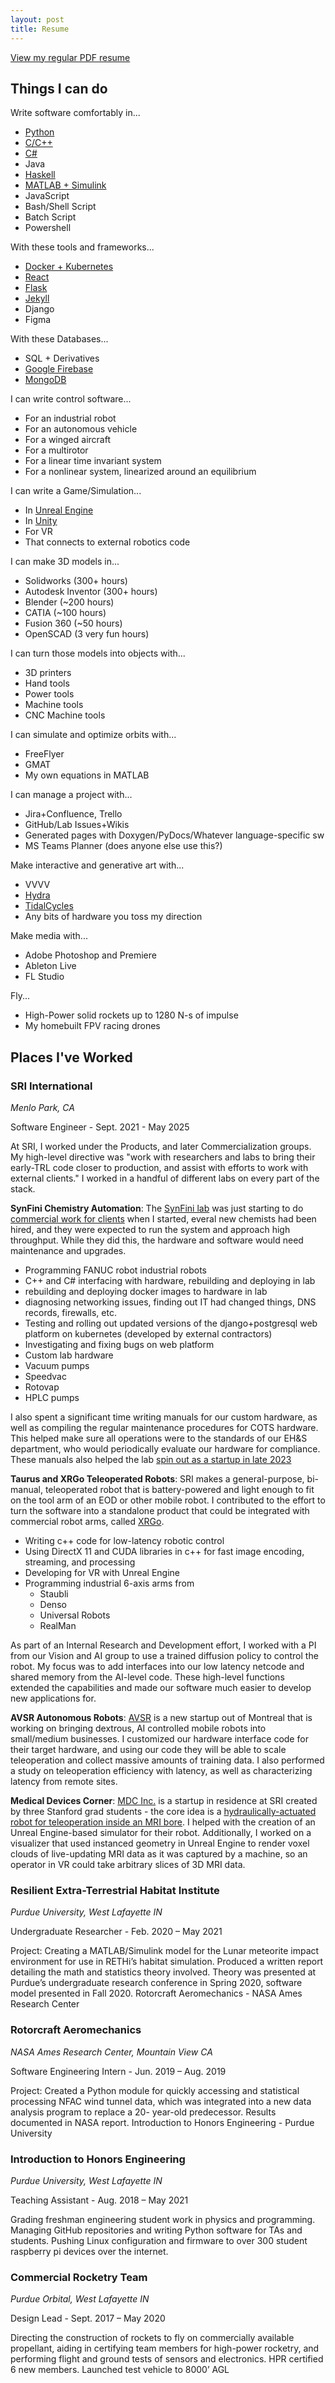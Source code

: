 ```yaml
---
layout: post
title: Resume
---
```


[View my regular PDF resume](https://github.com/starmaid/starmaid.github.io/blob/master/resume.pdf)

## Things I can do

Write software comfortably in... 
- [Python](https://github.com/starmaid/pulseofexploration)
- [C/C++](https://github.com/starmaid/depth-of-field-cpp)
- [C#](https://github.com/starmaid/augmented-gem)
- Java
- [Haskell](https://github.com/starmaid/adventofcode2022)
- [MATLAB + Simulink](https://github.com/starmaid/rethi-meteorite)
- JavaScript
- Bash/Shell Script
- Batch Script
- Powershell

With these tools and frameworks...
- [Docker + Kubernetes](https://github.com/starmaid/birdflight)
- [React](https://github.com/mchartigan/bitwise)
- [Flask](https://github.com/starmaid/netkiss)
- [Jekyll](https://github.com/starmaid/starmaid.github.io)
- Django
- Figma

With these Databases...
- SQL + Derivatives
- [Google Firebase](https://github.com/mchartigan/bitwise)
- [MongoDB](https://github.com/starmaid/Recycle-It)

I can write control software...
- For an industrial robot
- For an autonomous vehicle
- For a winged aircraft
- For a multirotor
- For a linear time invariant system
- For a nonlinear system, linearized around an equilibrium

I can write a Game/Simulation...
- In [Unreal Engine](https://github.com/starmaid/NightCourier)
- In [Unity](https://github.com/starmaid/augmented-gem)
- For VR
- That connects to external robotics code

I can make 3D models in...
- Solidworks (300+ hours)
- Autodesk Inventor (300+ hours)
- Blender (~200 hours)
- CATIA (~100 hours)
- Fusion 360 (~50 hours)
- OpenSCAD (3 very fun hours)

I can turn those models into objects with...
- 3D printers
- Hand tools
- Power tools
- Machine tools
- CNC Machine tools

I can simulate and optimize orbits with...
- FreeFlyer
- GMAT
- My own equations in MATLAB

I can manage a project with...
- Jira+Confluence, Trello
- GitHub/Lab Issues+Wikis
- Generated pages with Doxygen/PyDocs/Whatever language-specific sw
- MS Teams Planner (does anyone else use this?)

Make interactive and generative art with...
- VVVV
- [Hydra](https://github.com/starmaid/hydra-stuff)
- [TidalCycles](https://github.com/starmaid/tidal)
- Any bits of hardware you toss my direction

Make media with...
- Adobe Photoshop and Premiere
- Ableton Live
- FL Studio

Fly...
- High-Power solid rockets up to 1280 N-s of impulse
- My homebuilt FPV racing drones

## Places I've Worked

### SRI International 

*Menlo Park, CA*

Software Engineer - Sept. 2021 - May 2025

At SRI, I worked under the Products, and later Commercialization groups. My high-level directive was "work with researchers and labs to bring their early-TRL code closer to production, and assist with efforts to work with external clients." I worked in a handful of different labs on every part of the stack.

**SynFini Chemistry Automation**: The [SynFini lab]((https://synfini.com/)) was just starting to do [commercial work for clients](https://www.sri.com/press/press-release/sri-international-enters-drug-discovery-and-research-collaboration-with-sanofi/) when I started, everal new chemists had been hired, and they were expected to run the system and approach high throughput. While they did this, the hardware and software would need maintenance and upgrades.

- Programming FANUC robot industrial robots
- C++ and C# interfacing with hardware, rebuilding and deploying in lab
- rebuilding and deploying docker images to hardware in lab
- diagnosing networking issues, finding out IT had changed things, DNS records, firewalls, etc.
- Testing and rolling out updated versions of the django+postgresql web platform on kubernetes (developed by external contractors)
- Investigating and fixing bugs on web platform
- Custom lab hardware
- Vacuum pumps
- Speedvac
- Rotovap
- HPLC pumps

I also spent a significant time writing manuals for our custom hardware, as well as compiling the regular maintenance procedures for COTS hardware. This helped make sure all operations were to the standards of our EH&S department, who would periodically evaluate our hardware for compliance. These manuals also helped the lab [spin out as a startup in late 2023](https://www.sri.com/biomedical-sciences/sri-spins-off-ai-powered-drug-discovery-platform-synfini-inc/)

**Taurus and XRGo Teleoperated Robots**: SRI makes a general-purpose, bi-manual, teleoperated robot that is battery-powered and light enough to fit on the tool arm of an EOD or other mobile robot. I contributed to the effort to turn the software into a standalone product that could be integrated with commercial robot arms, called [XRGo](https://www.sri.com/product/xrgo/).

- Writing c++ code for low-latency robotic control
- Using DirectX 11 and CUDA libraries in c++ for fast image encoding, streaming, and processing
- Developing for VR with Unreal Engine
- Programming industrial 6-axis arms from
    - Staubli
    - Denso
    - Universal Robots
    - RealMan

As part of an Internal Research and Development effort, I worked with a PI from our Vision and AI group to use a trained diffusion policy to control the robot. My focus was to add interfaces into our low latency netcode and shared memory from the AI-level code. These high-level functions extended the capabilities and made our software much easier to develop new applications for.

**AVSR Autonomous Robots**: [AVSR](https://www.avsr.io/) is a new startup out of Montreal that is working on bringing dextrous, AI controlled mobile robots into small/medium businesses. I customized our hardware interface code for their target hardware, and using our code they will be able to scale teleoperation and collect massive amounts of training data. I also performed a study on teleoperation efficiency with latency, as well as characterizing latency from remote sites. 

**Medical Devices Corner**: [MDC Inc.](https://www.meddevcorner.com/) is a startup in residence at SRI created by three Stanford grad students - the core idea is a [hydraulically-actuated robot for teleoperation inside an MRI bore](https://patents.google.com/patent/WO2024086666A1/en). I helped with the creation of an Unreal Engine-based simulator for their robot. Additionally, I worked on a visualizer that used instanced geometry in Unreal Engine to render voxel clouds of live-updating MRI data as it was captured by a machine, so an operator in VR could take arbitrary slices of 3D MRI data.


### Resilient Extra-Terrestrial Habitat Institute

*Purdue University, West Lafayette IN*

Undergraduate Researcher - Feb. 2020 – May 2021

Project: Creating a MATLAB/Simulink model for the Lunar meteorite impact environment
for use in RETHi’s habitat simulation. Produced a written report detailing the math and
statistics theory involved. Theory was presented at Purdue’s undergraduate research
conference in Spring 2020, software model presented in Fall 2020.
Rotorcraft Aeromechanics - NASA Ames Research Center


### Rotorcraft Aeromechanics

*NASA Ames Research Center, Mountain View CA*

Software Engineering Intern - Jun. 2019 – Aug. 2019

Project: Created a Python module for quickly accessing and statistical processing NFAC
wind tunnel data, which was integrated into a new data analysis program to replace a 20-
year-old predecessor. Results documented in NASA report.
Introduction to Honors Engineering - Purdue University


### Introduction to Honors Engineering

*Purdue University, West Lafayette IN*

Teaching Assistant - Aug. 2018 – May 2021

Grading freshman engineering student work in physics and programming. Managing GitHub
repositories and writing Python software for TAs and students. Pushing Linux configuration
and firmware to over 300 student raspberry pi devices over the internet.


### Commercial Rocketry Team

*Purdue Orbital, West Lafayette IN*

Design Lead - Sept. 2017 – May 2020

Directing the construction of rockets to fly on commercially available propellant, aiding in
certifying team members for high-power rocketry, and performing flight and ground tests of
sensors and electronics. HPR certified 6 new members. Launched test vehicle to 8000’ AGL